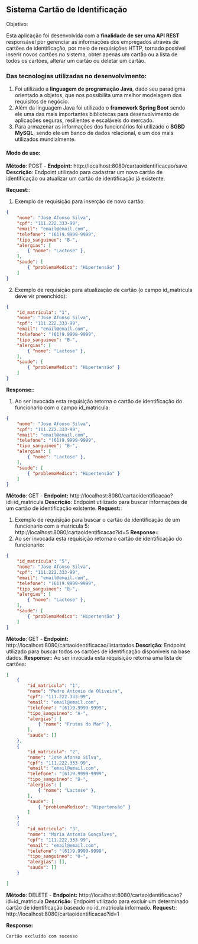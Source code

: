 ## Sistema Cartão de Identificação

Objetivo:

Esta aplicação foi desenvolvida com a **finalidade de ser uma API REST** responsável por gerenciar as informações dos empregados através de cartões de identificação, por meio de requisições HTTP, tornado possível inserir novos cartões no sistema, obter apenas um cartão ou a lista de todos os cartões, alterar um cartão ou deletar um cartão.

### Das tecnologias utilizadas no desenvolvimento:
1. Foi utilizado a **linguagem de programação Java**, dado seu paradigma orientado a objetos, que nos possibilita uma melhor modelagem dos requisitos de negócio.
2. Além da linguagem Java foi utilizado o **framework Spring Boot** sendo ele uma das mais importantes bibliotecas para desenvolvimento de aplicações seguras, resilientes e escaláveis do mercado.
3. Para armazenar as informações dos funcionários foi utilizado o **SGBD MySQL**, sendo ele um banco de dados relacional, e um dos mais utilizados mundialmente.

#### Modo de uso:
**Método**: POST - **Endpoint:** http://localhost:8080/cartaoidentificacao/save
**Descrição**: Endpoint utilizado para cadastrar um novo cartão de identificação ou atualizar um cartão de identificação já existente.

**Request:**: 
1. Exemplo de requisição para inserção de novo cartão:
```json
{
    "nome": "Jose Afonso Silva",
    "cpf": "111.222.333-99",
    "email": "email@email.com",
    "telefone": "(61)9.9999-9999",
    "tipo_sanguineo": "B-",
    "alergias": [
        { "nome": "Lactose" },
    ],
    "saude": [
        { "problemaMedico": "Hipertensão" }
    ]
}
```
2. Exemplo de requisição para atualização de cartão (o campo id_matricula deve vir preenchido):
```json
{
    "id_matricula": "1", 
    "nome": "Jose Afonso Silva",
    "cpf": "111.222.333-99",
    "email": "email@email.com",
    "telefone": "(61)9.9999-9999",
    "tipo_sanguineo": "B-",
    "alergias": [
        { "nome": "Lactose" },
    ],
    "saude": [
        { "problemaMedico": "Hipertensão" }
    ]
}
```

**Response:**:
1. Ao ser invocada esta requisição retorna o cartão de identificação do funcionario com o campo id_matricula:

```json
{
    "nome": "Jose Afonso Silva",
    "cpf": "111.222.333-99",
    "email": "email@email.com",
    "telefone": "(61)9.9999-9999",
    "tipo_sanguineo": "B-",
    "alergias": [
        { "nome": "Lactose" },
    ],
    "saude": [
        { "problemaMedico": "Hipertensão" }
    ]
}
```
**Método**: GET - **Endpoint:** http://localhost:8080/cartaoidentificacao?id=id_matricula
**Descrição**: Endpoint utilizado para buscar informações de um cartão de identificação existente.
**Request:**: 
1. Exemplo de requisição para buscar o cartão de identificação de um funcionario com a matricula 5:
   http://localhost:8080/cartaoidentificacao?id=5
**Response:**:
1. Ao ser invocada esta requisição retorna o cartão de identificação do funcionario:
```json
{
    "id_matricula": "5", 
    "nome": "Jose Afonso Silva",
    "cpf": "111.222.333-99",
    "email": "email@email.com",
    "telefone": "(61)9.9999-9999",
    "tipo_sanguineo": "B-",
    "alergias": [
        { "nome": "Lactose" },
    ],
    "saude": [
        { "problemaMedico": "Hipertensão" }
    ]
}
```

**Método**: GET - **Endpoint:** http://localhost:8080/cartaoidentificacao/listartodos
**Descrição**: Endpoint utilizado para buscar todos os cartões de identificação disponiveis na base dados.
**Response:**:
Ao ser invocada esta requisição retorna uma lista de cartões:
```json
[
    {
        "id_matricula": "1", 
        "nome": "Pedro Antonio de Oliveira",
        "cpf": "111.222.333-99",
        "email": "email@email.com",
        "telefone": "(61)9.9999-9999",
        "tipo_sanguineo": "A-",
        "alergias": [
            { "nome": "Frutos do Mar" },
        ],
        "saude": []
    },
    {
        "id_matricula": "2", 
        "nome": "Jose Afonso Silva",
        "cpf": "111.222.333-99",
        "email": "email@email.com",
        "telefone": "(61)9.9999-9999",
        "tipo_sanguineo": "B-",
        "alergias": [
            { "nome": "Lactose" },
        ],
        "saude": [
            { "problemaMedico": "Hipertensão" }
        ]
    }
    {
        "id_matricula": "3", 
        "nome": "Maria Antonia Gonçalves",
        "cpf": "111.222.333-99",
        "email": "email@email.com",
        "telefone": "(61)9.9999-9999",
        "tipo_sanguineo": "O-",
        "alergias": [],
        "saude": []
    }

]
```

**Método**: DELETE - **Endpoint:** http://localhost:8080/cartaoidentificacao?id=id_matricula
**Descrição**: Endpoint utilizado para excluir um determinado cartão de identificação baseado no id_matricula informado.
**Request:**:
    http://localhost:8080/cartaoidentificacao?id=1

**Response:**
```text
Cartão excluído com sucesso
```
